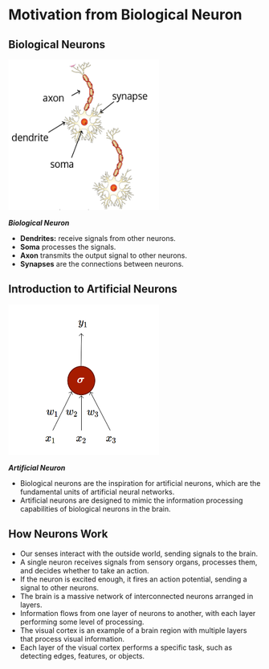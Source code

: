# Motivation from Biological Neuron

## **Biological Neurons**

<img src="./Biological Neuron.png" width="300" height="300" alt="Biological Neuron"/>

***Biological Neuron***



* **Dendrites:** receive signals from other neurons.
* **Soma** processes the signals.
* **Axon** transmits the output signal to other neurons.
* **Synapses** are the connections between neurons.



## **Introduction to Artificial Neurons**

<img src="./Artficial Neuron.png" width="300" height="300" alt="Artificial Neuron"/>

***Artificial Neuron***


* Biological neurons are the inspiration for artificial neurons, which are the fundamental units of artificial neural networks.
* Artificial neurons are designed to mimic the information processing capabilities of biological neurons in the brain.

## **How Neurons Work**

* Our senses interact with the outside world, sending signals to the brain.
* A single neuron receives signals from sensory organs, processes them, and decides whether to take an action.
* If the neuron is excited enough, it fires an action potential, sending a signal to other neurons.
* The brain is a massive network of interconnected neurons arranged in layers.
* Information flows from one layer of neurons to another, with each layer performing some level of processing.
* The visual cortex is an example of a brain region with multiple layers that process visual information.
* Each layer of the visual cortex performs a specific task, such as detecting edges, features, or objects.
